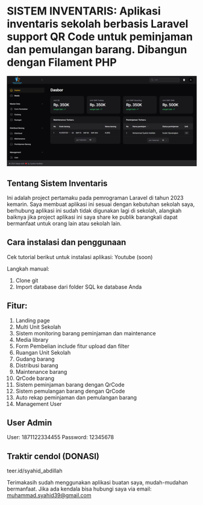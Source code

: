 <h1> SISTEM INVENTARIS: Aplikasi inventaris sekolah berbasis Laravel support QR Code untuk peminjaman dan pemulangan barang. Dibangun dengan Filament PHP </h1>
<img src="public/Sistem inventaris.png" width="1000"/>

## Tentang Sistem Inventaris
Ini adalah project pertamaku pada pemrograman Laravel di tahun 2023 kemarin. Saya membuat aplikasi ini sesuai dengan kebutuhan sekolah saya, berhubung aplikasi ini sudah tidak digunakan lagi di sekolah, alangkah baiknya jika project aplikasi ini saya share ke publik barangkali dapat bermanfaat untuk orang lain atau sekolah lain.

## Cara instalasi dan penggunaan
Cek tutorial berikut untuk instalasi aplikasi:
Youtube (soon)

Langkah manual:
1. Clone git
2. Import database dari folder SQL ke database Anda

## Fitur:
1. Landing page
2. Multi Unit Sekolah
3. Sistem monitoring barang peminjaman dan maintenance
4. Media library
5. Form Pembelian include fitur upload dan filter
6. Ruangan Unit Sekolah
7. Gudang barang
8. Distribusi barang
9. Maintenance barang
10. QrCode barang
11. Sistem peminjaman barang dengan QrCode
12. Sistem pemulangan barang dengan QrCode
13. Auto rekap peminjaman dan pemulangan barang
14. Management User

## User Admin
User: 1871122334455
Password: 12345678

## Traktir cendol (DONASI)
teer.id/syahid_abdillah

Terimakasih sudah menggunakan aplikasi buatan saya, mudah-mudahan bermanfaat. Jika ada kendala bisa hubungi saya via email: muhammad.syahid39@gmail.com
